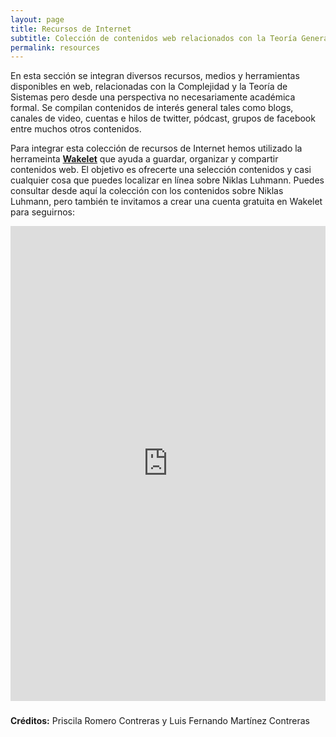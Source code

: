 ```yaml
---
layout: page
title: Recursos de Internet
subtitle: Colección de contenidos web relacionados con la Teoría General de Sistemas Sociales de Niklas Luhmann 
permalink: resources
---
```


En esta sección se integran diversos recursos, medios y herramientas disponibles en web, relacionadas con la Complejidad y la Teoría de Sistemas pero desde una perspectiva no necesariamente académica formal. Se compilan contenidos de interés general tales como blogs, canales de video, cuentas e hilos de twitter, pódcast, grupos de facebook entre muchos otros contenidos.

Para integrar esta colección de recursos de Internet hemos utilizado la herrameinta [**Wakelet**](www.wakelet.com) que ayuda a guardar, organizar y compartir contenidos web. El objetivo es ofrecerte una selección contenidos y casi cualquier cosa que puedes localizar en línea sobre Niklas Luhmann. Puedes consultar desde aquí la colección con los contenidos sobre Niklas Luhmann, pero también te invitamos a crear una cuenta gratuita en Wakelet para seguirnos:

<iframe class="wakeletEmbed" width="100%" height="760px" src="https://embed.wakelet.com/wakes/eYmzjSy1yAzW5GMzjV4nV/grid?border=1" style="border: none" allow="autoplay"></iframe><!-- Please only call https://embed-assets.wakelet.com/wakelet-embed.js once per page --><script src="https://embed-assets.wakelet.com/wakelet-embed.js" charset="UTF-8"></script>

###
**Créditos:** Priscila Romero Contreras y Luis Fernando Martínez Contreras
